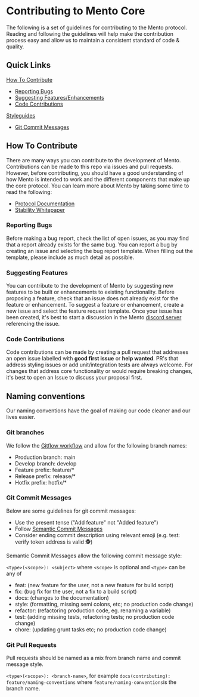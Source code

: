 # Contributing to Mento Core

The following is a set of guidelines for contributing to the Mento protocol. Reading and following the guidelines will help make the contribution process easy and allow us to maintain a consistent standard of code & quality.

## Quick Links

[How To Contribute](#how-to-contribute)

- [Reporting Bugs](#reporting-bugs)
- [Suggesting Features/Enhancements](#suggesting-features)
- [Code Contributions](#code-contributions)

[Styleguides](#styleguides)

- [Git Commit Messages](#git-commit-messages)

## How To Contribute

There are many ways you can contribute to the development of Mento. Contributions can be made to this repo via issues and pull requests. However, before contributing, you should have a good understanding of how Mento is intended to work and the different components that make up the core protocol. You can learn more about Mento by taking some time to read the following:

- [Protocol Documentation](https://docs.mento.org/mento-protocol/core/overview)
- [Stability Whitepaper](https://celo.org/papers/stability)

### Reporting Bugs

Before making a bug report, check the list of open issues, as you may find that a report already exists for the same bug. You can report a bug by creating an issue and selecting the bug report template. When filling out the template, please include as much detail as possible.

### Suggesting Features

You can contribute to the development of Mento by suggesting new features to be built or enhancements to existing functionality. Before proposing a feature, check that an issue does not already exist for the feature or enhancement. To suggest a feature or enhancement, create a new issue and select the feature request template. Once your issue has been created, it's best to start a discussion in the Mento [discord server](http://chat.mento.org) referencing the issue.

### Code Contributions

Code contributions can be made by creating a pull request that addresses an open issue labelled with **good first issue** or **help wanted**. PR's that address styling issues or add unit/integration tests are always welcome. For changes that address core functionality or would require breaking changes, it's best to open an Issue to discuss your proposal first.

## Naming conventions

Our naming conventions have the goal of making our code cleaner and our lives easier.

### Git branches

We follow the [Gitflow workflow](https://www.atlassian.com/git/tutorials/comparing-workflows/gitflow-workflow) and allow for the following branch names:

- Production branch: main
- Develop branch: develop
- Feature prefix: feature/\*
- Release prefix: release/\*
- Hotfix prefix: hotfix/\*

### Git Commit Messages

Below are some guidelines for git commit messages:

- Use the present tense ("Add feature" not "Added feature")
- Follow [Semantic Commit Messages](https://gist.github.com/joshbuchea/6f47e86d2510bce28f8e7f42ae84c716)
- Consider ending commit description using relevant emoji (e.g. test: verify token address is valid 🕵️)

Semantic Commit Messages allow the following commit message style:

`<type>(<scope>): <subject>`
where
`<scope>` is optional and `<type>` can be any of

- feat: (new feature for the user, not a new feature for build script)
- fix: (bug fix for the user, not a fix to a build script)
- docs: (changes to the documentation)
- style: (formatting, missing semi colons, etc; no production code change)
- refactor: (refactoring production code, eg. renaming a variable)
- test: (adding missing tests, refactoring tests; no production code change)
- chore: (updating grunt tasks etc; no production code change)

### Git Pull Requests

Pull requests should be named as a mix from branch name and commit message style.

`<type>(<scope>): <branch-name>`, for example `docs(contributing): feature/naming-conventions` where `feature/naming-conventions`is the branch name.
